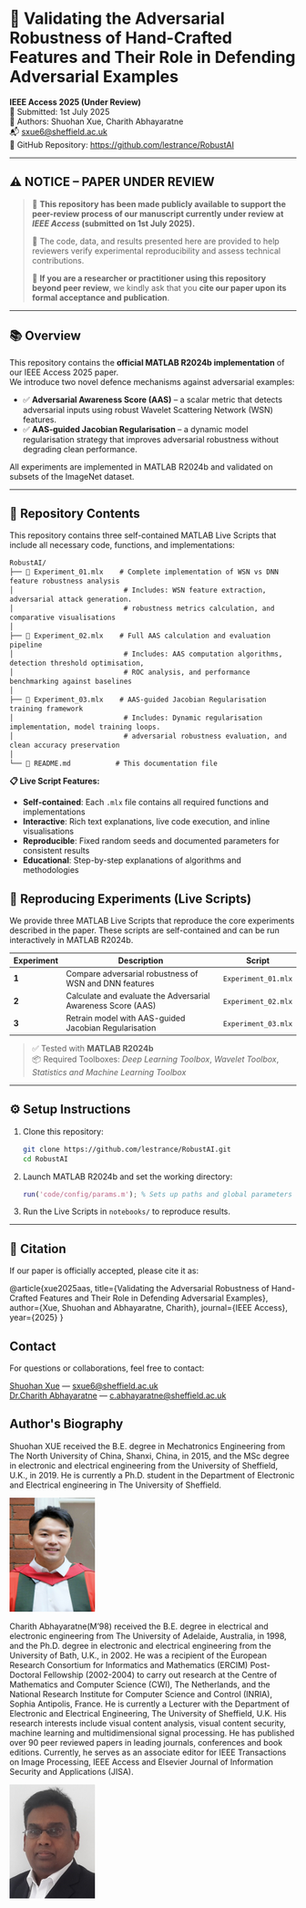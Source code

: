 # 📄 Validating the Adversarial Robustness of Hand-Crafted Features and Their Role in Defending Adversarial Examples

**IEEE Access 2025 (Under Review)**  
📅 Submitted: 1st July 2025  
🧠 Authors: Shuohan Xue, Charith Abhayaratne  
📬 [sxue6@sheffield.ac.uk](mailto:sxue6@sheffield.ac.uk)  
🔗 GitHub Repository: https://github.com/lestrance/RobustAI

---

## ⚠️ NOTICE – PAPER UNDER REVIEW

> 📢 **This repository has been made publicly available to support the peer-review process of our manuscript currently under review at _IEEE Access_ (submitted on 1st July 2025).**  
>  
> 🧪 The code, data, and results presented here are provided to help reviewers verify experimental reproducibility and assess technical contributions.  
>  
> 📌 **If you are a researcher or practitioner using this repository beyond peer review**, we kindly ask that you **cite our paper upon its formal acceptance and publication**.

---

## 📚 Overview

This repository contains the **official MATLAB R2024b implementation** of our IEEE Access 2025 paper.  
We introduce two novel defence mechanisms against adversarial examples:

- ✅ **Adversarial Awareness Score (AAS)** – a scalar metric that detects adversarial inputs using robust Wavelet Scattering Network (WSN) features.
- ✅ **AAS-guided Jacobian Regularisation** – a dynamic model regularisation strategy that improves adversarial robustness without degrading clean performance.

All experiments are implemented in MATLAB R2024b and validated on subsets of the ImageNet dataset.

---

## 📁 Repository Contents

This repository contains three self-contained MATLAB Live Scripts that include all necessary code, functions, and implementations:

```
RobustAI/
├── 📄 Experiment_01.mlx    # Complete implementation of WSN vs DNN feature robustness analysis
│                           # Includes: WSN feature extraction, adversarial attack generation.
│                           # robustness metrics calculation, and comparative visualisations
│
├── 📄 Experiment_02.mlx    # Full AAS calculation and evaluation pipeline  
│                           # Includes: AAS computation algorithms, detection threshold optimisation,
│                           # ROC analysis, and performance benchmarking against baselines
│
├── 📄 Experiment_03.mlx    # AAS-guided Jacobian Regularisation training framework
│                           # Includes: Dynamic regularisation implementation, model training loops.
│                           # adversarial robustness evaluation, and clean accuracy preservation
│
└── 📄 README.md           # This documentation file
```

**📋 Live Script Features:**
- **Self-contained**: Each `.mlx` file contains all required functions and implementations
- **Interactive**: Rich text explanations, live code execution, and inline visualisations  
- **Reproducible**: Fixed random seeds and documented parameters for consistent results
- **Educational**: Step-by-step explanations of algorithms and methodologies



## 🧪 Reproducing Experiments (Live Scripts)

We provide three MATLAB Live Scripts that reproduce the core experiments described in the paper. These scripts are self-contained and can be run interactively in MATLAB R2024b.

| Experiment | Description | Script |
|-----------|-------------|--------|
| **1** | Compare adversarial robustness of WSN and DNN features | `Experiment_01.mlx` |
| **2** | Calculate and evaluate the Adversarial Awareness Score (AAS) | `Experiment_02.mlx` |
| **3** | Retrain model with AAS-guided Jacobian Regularisation | `Experiment_03.mlx` |

> ✅ Tested with **MATLAB R2024b**  
> 📦 Required Toolboxes: *Deep Learning Toolbox*, *Wavelet Toolbox*, *Statistics and Machine Learning Toolbox*

---

## ⚙️ Setup Instructions

1. Clone this repository:
    ```bash
    git clone https://github.com/lestrance/RobustAI.git
    cd RobustAI
    ```

2. Launch MATLAB R2024b and set the working directory:
    ```matlab
    run('code/config/params.m'); % Sets up paths and global parameters
    ```

3. Run the Live Scripts in `notebooks/` to reproduce results.

---

## 📎 Citation

If our paper is officially accepted, please cite it as:

@article{xue2025aas,
  title={Validating the Adversarial Robustness of Hand-Crafted Features and Their Role in Defending Adversarial Examples},
  author={Xue, Shuohan and Abhayaratne, Charith},
  journal={IEEE Access},
  year={2025}
}


## Contact

For questions or collaborations, feel free to contact:

[Shuohan Xue](https://ieeexplore.ieee.org/author/37088931505) — sxue6@sheffield.ac.uk  
[Dr.Charith Abhayaratne](https://sheffield.ac.uk/eee/people/academic-staff/charith-abhayaratne) — c.abhayaratne@sheffield.ac.uk

## Author's Biography

Shuohan XUE received the B.E. degree in Mechatronics Engineering from The North University of China, Shanxi, China, in 2015, and the MSc degree in electronic and electrical engineering from the University of Sheffield, U.K., in 2019. He is currently a Ph.D. student in the Department of Electronic and Electrical engineering in The University of Sheffield. 

<img src="Images/xue.jpg" width="150" height="200">

Charith Abhayaratne(M’98) received the B.E. degree in electrical and electronic engineering from The University of Adelaide, Australia, in 1998, and the Ph.D. degree in electronic and electrical engineering from the University of Bath, U.K., in 2002. He was a recipient of the European Research Consortium for Informatics and Mathematics (ERCIM) Post-Doctoral Fellowship (2002-2004) to carry out research at the Centre of Mathematics and Computer Science (CWI), The Netherlands, and the National Research Institute for Computer Science and Control (INRIA), Sophia Antipolis, France.  He is currently a Lecturer with the Department of Electronic and Electrical Engineering, The University of Sheffield, U.K. His research interests include visual content analysis, visual content security, machine learning and multidimensional signal processing. He has published over 90 peer reviewed papers in leading journals, conferences and book editions. Currently, he serves as an associate editor for IEEE Transactions on Image Processing, IEEE Access and Elsevier Journal of Information Security and Applications (JISA). 

<img src="Images/charith_2022.jpg" width="150" height="200">


